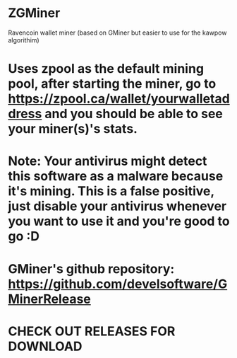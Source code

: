 # ZGMiner
Ravencoin wallet miner (based on GMiner but easier to use for the kawpow algorithim)

# Uses zpool as the default mining pool, after starting the miner, go to https://zpool.ca/wallet/yourwalletaddress and you should be able to see your miner(s)'s stats.

# Note: Your antivirus might detect this software as a malware because it's mining. This is a false positive, just disable your antivirus whenever you want to use it and you're good to go :D

# GMiner's github repository: https://github.com/develsoftware/GMinerRelease

# CHECK OUT RELEASES FOR DOWNLOAD
